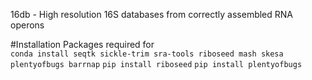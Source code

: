 16db - High resolution 16S databases from correctly assembled RNA operons

#Installation
Packages required for  
```conda install seqtk sickle-trim sra-tools riboseed mash skesa plentyofbugs barrnap```
```pip install riboseed```
```pip install plentyofbugs```